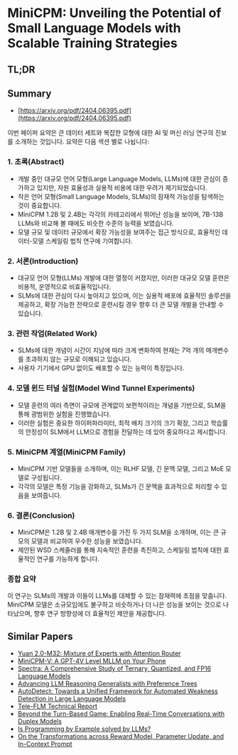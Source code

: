 # MiniCPM: Unveiling the Potential of Small Language Models with Scalable Training Strategies
## TL;DR
## Summary
- [https://arxiv.org/pdf/2404.06395.pdf](https://arxiv.org/pdf/2404.06395.pdf)

이번 페이퍼 요약은 큰 데이터 세트와 복잡한 모형에 대한 AI 및 머신 러닝 연구의 진보를 소개하는 것입니다. 요약은 다음 섹션 별로 나뉩니다:

### 1. 초록(Abstract)
- 개발 중인 대규모 언어 모형(Large Language Models, LLMs)에 대한 관심이 증가하고 있지만, 자원 효율성과 실용적 비용에 대한 우려가 제기되었습니다.
- 작은 언어 모형(Small Language Models, SLMs)의 잠재적 가능성을 탐색하는 것이 중요합니다.
- MiniCPM 1.2B 및 2.4B는 각각의 카테고리에서 뛰어난 성능을 보이며, 7B-13B LLMs와 비교해 볼 때에도 비슷한 수준의 능력을 보였습니다.
- 모델 규모 및 데이터 규모에서 확장 가능성을 보여주는 접근 방식으로, 효율적인 데이터-모델 스케일링 법칙 연구에 기여합니다.

### 2. 서론(Introduction)
- 대규모 언어 모형(LLMs) 개발에 대한 열정이 커졌지만, 이러한 대규모 모델 훈련은 비용적, 운영적으로 비효율적입니다.
- SLMs에 대한 관심이 다시 높아지고 있으며, 이는 실용적 배포에 효율적인 솔루션을 제공하고, 확장 가능한 전략으로 훈련시킬 경우 향후 더 큰 모델 개발을 안내할 수 있습니다.

### 3. 관련 작업(Related Work)
- SLMs에 대한 개념이 시간이 지남에 따라 크게 변화하여 현재는 7억 개의 매개변수를 초과하지 않는 규모로 이해되고 있습니다.
- 사용자 기기에서 GPU 없이도 배포할 수 있는 능력이 특징입니다.

### 4. 모델 윈드 터널 실험(Model Wind Tunnel Experiments)
- 모델 훈련의 여러 측면이 규모에 관계없이 보편적이라는 개념을 기반으로, SLM을 통해 광범위한 실험을 진행했습니다.
- 이러한 실험은 중요한 하이퍼파라미터, 최적 배치 크기의 크기 확장, 그리고 학습률의 안정성이 SLM에서 LLM으로 경험을 전달하는 데 있어 중요하다고 제시합니다.

### 5. MiniCPM 계열(MiniCPM Family)
- MiniCPM 기반 모델들을 소개하며, 이는 RLHF 모델, 긴 문맥 모델, 그리고 MoE 모델로 구성됩니다.
- 각각의 모델은 특정 기능을 강화하고, SLMs가 긴 문맥을 효과적으로 처리할 수 있음을 보여줍니다.

### 6. 결론(Conclusion)
- MiniCPM은 1.2B 및 2.4B 매개변수를 가진 두 가지 SLM을 소개하며, 이는 큰 규모의 모델과 비교하여 우수한 성능을 보였습니다.
- 제안된 WSD 스케줄러를 통해 지속적인 훈련을 촉진하고, 스케일링 법칙에 대한 효율적인 연구를 가능하게 합니다.

### 종합 요약
이 연구는 SLMs의 개발과 이들이 LLMs를 대체할 수 있는 잠재력에 초점을 맞춥니다. MiniCPM 모델은 소규모임에도 불구하고 비슷하거나 더 나은 성능을 보이는 것으로 나타났으며, 향후 연구 방향성에 더 효율적인 제안을 제공합니다.

## Similar Papers
- [Yuan 2.0-M32: Mixture of Experts with Attention Router](2405.17976.md)
- [MiniCPM-V: A GPT-4V Level MLLM on Your Phone](2408.01800.md)
- [Spectra: A Comprehensive Study of Ternary, Quantized, and FP16 Language Models](2407.12327.md)
- [Advancing LLM Reasoning Generalists with Preference Trees](2404.02078.md)
- [AutoDetect: Towards a Unified Framework for Automated Weakness Detection in Large Language Models](2406.16714.md)
- [Tele-FLM Technical Report](2404.16645.md)
- [Beyond the Turn-Based Game: Enabling Real-Time Conversations with Duplex Models](2406.15718.md)
- [Is Programming by Example solved by LLMs?](2406.08316.md)
- [On the Transformations across Reward Model, Parameter Update, and In-Context Prompt](2406.16377.md)
